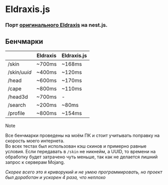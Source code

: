# Eldraxis.js
### **Порт [оригинального Eldraxis](https://github.com/Andcool-Systems/Eldraxis) на nest.js.**

## Бенчмарки
|              | Eldraxis | Eldraxis.js |
|--------------|----------|-------------|
| /skin        | ~700ms   | ~168ms      |
| /skin/*uuid* | ~400ms   | ~120ms      |
| /head        | ~600ms   | ~170ms      |
| /cape        | ~800ms   | ~110ms      |
| /head3d      | ~700ms   | -           |
| /search      | ~200ms   | ~80ms       |
| /profile     | ~800ms   | ~154ms      |

>[!NOTE]
> Все бенчмарки проведены на моём ПК и стоит учитывать поправку на скорость моего интернета.  
> Во всех тестах был использован кэш скинов и примерно равные условия. Если передавать в `/skin` не никнейм, а UUID, то времени на обработку будет затрачено чуть меньше, так как не делается лишний запрос к серверам Mojang.

*Скорее всего это я криворукий и не умею программировать, но проект был доработан и ускорен 4 раза, что неплохо*